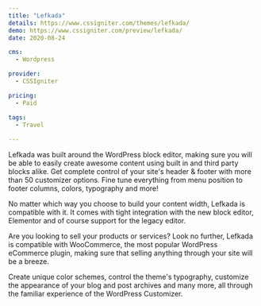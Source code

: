 ```yaml
---
title: "Lefkada"
details: https://www.cssigniter.com/themes/lefkada/
demo: https://www.cssigniter.com/preview/lefkada/
date: 2020-08-24

cms: 
  - Wordpress

provider: 
  - CSSIgniter

pricing:
  - Paid

tags:
  - Travel
  
---
```


Lefkada was built around the WordPress block editor, making sure you will be able to easily create awesome content using built in and third party blocks alike. Get complete control of your site's header & footer with more than 50 customizer options. Fine tune everything from menu position to footer columns, colors, typography and more!

No matter which way you choose to build your content width, Lefkada is compatible with it. It comes with tight integration with the new block editor, Elementor and of course support for the legacy editor.

Are you looking to sell your products or services? Look no further, Lefkada is compatible with WooCommerce, the most popular WordPress eCommerce plugin, making sure that selling anything through your site will be a breeze.

Create unique color schemes, control the theme's typography, customize the appearance of your blog and post archives and many more, all through the familiar experience of the WordPress Customizer.
